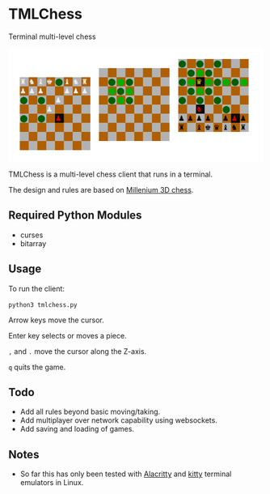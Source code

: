 # TMLChess
Terminal multi-level chess

![Alt text](image/tmlchess_example.png?raw=true "Example Game")

TMLChess is a multi-level chess client that runs in a terminal.

The design and rules are based on [Millenium 3D chess](https://en.wikipedia.org/wiki/Millennium_3D_chess).

## Required Python Modules
* curses
* bitarray

## Usage
To run the client:

`python3 tmlchess.py`

Arrow keys move the cursor.

Enter key selects or moves a piece.

`,` and `.` move the cursor along the Z-axis.

`q` quits the game.

## Todo
* Add all rules beyond basic moving/taking.
* Add multiplayer over network capability using websockets.
* Add saving and loading of games.

## Notes
* So far this has only been tested with [Alacritty](https://github.com/alacritty/alacritty) and [kitty](https://github.com/kovidgoyal/kitty) terminal emulators in Linux.
